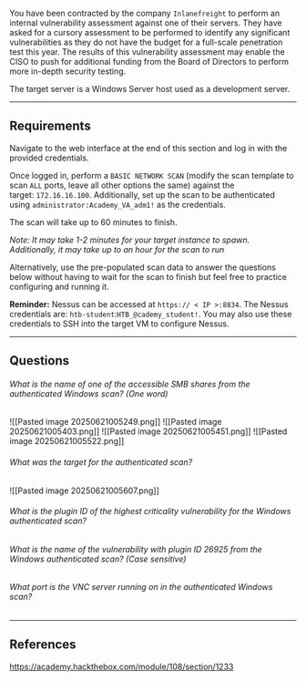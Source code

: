 
You have been contracted by the company `Inlanefreight` to perform an internal vulnerability assessment against one of their servers. They have asked for a cursory assessment to be performed to identify any significant vulnerabilities as they do not have the budget for a full-scale penetration test this year. The results of this vulnerability assessment may enable the CISO to push for additional funding from the Board of Directors to perform more in-depth security testing.

The target server is a Windows Server host used as a development server.

---

## Requirements

Navigate to the web interface at the end of this section and log in with the provided credentials.

Once logged in, perform a `BASIC NETWORK SCAN` (modify the scan template to scan `ALL` ports, leave all other options the same) against the target: `172.16.16.100`. Additionally, set up the scan to be authenticated using `administrator:Academy_VA_adm1!` as the credentials.

The scan will take up to 60 minutes to finish.

_Note: It may take 1-2 minutes for your target instance to spawn. Additionally, it may take up to an hour for the scan to run_

Alternatively, use the pre-populated scan data to answer the questions below without having to wait for the scan to finish but feel free to practice configuring and running it.

**Reminder:** Nessus can be accessed at `https:// < IP >:8834`. The Nessus credentials are: `htb-student`:`HTB_@cademy_student!`. You may also use these credentials to SSH into the target VM to configure Nessus.

---

## Questions

###### What is the name of one of the accessible SMB shares from the authenticated Windows scan? (One word)

![[Pasted image 20250621005249.png]]
![[Pasted image 20250621005403.png]]
![[Pasted image 20250621005451.png]]
![[Pasted image 20250621005522.png]]

###### What was the target for the authenticated scan?

![[Pasted image 20250621005607.png]]

###### What is the plugin ID of the highest criticality vulnerability for the Windows authenticated scan?



###### What is the name of the vulnerability with plugin ID 26925 from the Windows authenticated scan? (Case sensitive)


###### What port is the VNC server running on in the authenticated Windows scan?



---

## References

https://academy.hackthebox.com/module/108/section/1233